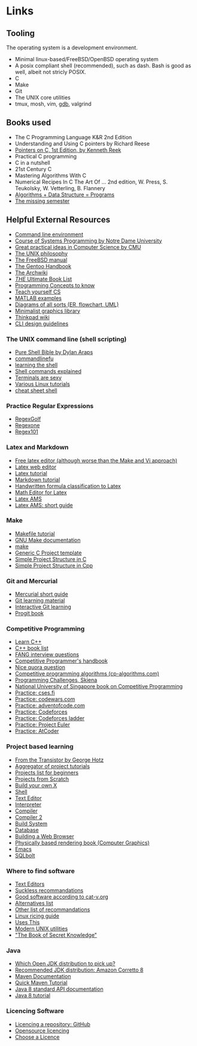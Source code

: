 # Links

## Tooling

The operating system is a development environment.

- Minimal linux-based/FreeBSD/OpenBSD operating system
- A posix compliant shell (recommended), such as dash. Bash is good as well, albeit not stricly POSIX.
- C
- Make
- Git
- The UNIX core utilities
- tmux, mosh, vim, [gdb](https://www.cs.cmu.edu/~gilpin/tutorial/), valgrind

## Books used

- The C Programming Language K&R 2nd Edition
- Understanding and Using C pointers by Richard Reese
- [Pointers on C, 1st Edition, by Kenneth Reek](https://www.amazon.com/gp/product/0673999866/ref=as_li_qf_sp_asin_il_tl?ie=UTF8&camp=1789&creative=9325&creativeASIN=0673999866&linkCode=as2&tag=abroaview-20&linkId=5C3DNUKAQELP2KUL)
- Practical C programming
- C in a nutshell
- 21st Century C
- Mastering Algorithms With C
- Numerical Recipes In C The Art Of ... 2nd edition, W. Press, S. Teukolsky, W. Vetterling, B. Flannery
- [Algorithms + Data Structure = Programs](https://en.wikipedia.org/wiki/Algorithms_%2B_Data_Structures_%3D_Programs#:~:text=Algorithms%20%2B%20Data%20Structures%20%3D%20Programs%20is,algorithm%20optimal%20for%20sorted%20lists.)
- [The missing semester](https://missing.csail.mit.edu/)

## Helpful External Resources

- [Command line environment](https://missing.csail.mit.edu/2020/command-line/)
- [Course of Systems Programming by Notre Dame University](khttps://www3.nd.edu/~pbui/teaching/cse.20289.sp20/)
- [Great practical ideas in Computer Science by CMU](https://www.cs.cmu.edu/~15131/f17/)
- [The UNIX philosophy](http://www.catb.org/~esr/writings/taoup/html/ch01s06.html)
- [The FreeBSD manual](https://docs.freebsd.org/en/books/handbook/basics/)
- [The Gentoo Handbook](https://wiki.gentoo.org/wiki/Handbook:AMD64)
- [The Archwiki](https://wiki.archlinux.org/)
- [*THE* Ultimate Book List](https://wiki.installgentoo.com/wiki/Programming_resources#God-tier_books)
- [Programming Concepts to know](https://wiki.installgentoo.com/wiki/Programming_concepts)
- [Teach yourself CS](https://teachyourselfcs.com/)
- [MATLAB examples](https://matrixlab-examples.com)
- [Diagrams of all sorts (ER, flowchart, UML)](https://app.diagrams.net/)
- [Minimalist graphics library](https://github.com/C-Chads/tinygl)
- [Thinkpad wiki](https://www.thinkwiki.org/wiki/ThinkWiki)
- [CLI design guidelines](https://github.com/cli-guidelines/cli-guidelines)

### The UNIX command line (shell scripting)

- [Pure Shell Bible by Dylan Araps](https://github.com/dylanaraps/pure-sh-bible)
- [commandlinefu](https://www.commandlinefu.com/commands/browse)
- [learning the shell](https://linuxcommand.org/lc3_learning_the_shell.php)
- [Shell commands explained](https://explainshell.com/)
- [Terminals are sexy](https://terminalsare.sexy/)
- [Various Linux tutorials](http://xahlee.info/linux/linux_common_commands.html)
- [cheat sheet shell](https://cht.sh)

### Practice Regular Expressions

- [RegexGolf](https://alf.nu/RegexGolf)
- [Regexone](https://regexone.com/)
- [Regex101](https://regex101.com/)

### Latex and Markdown

- [Free latex editor (although worse than the Make and Vi approach)](https://www.xm1math.net/texmaker/)
- [Latex web editor](https://texviewer.herokuapp.com/)
- [Latex tutorial](https://en.wikibooks.org/wiki/LaTeX)
- [Markdown tutorial](https://www.markdownguide.org/)
- [Handwritten formula classification to Latex](https://detexify.kirelabs.org/classify.html)
- [Math Editor for Latex](https://editor.codecogs.com/)
- [Latex AMS](https://www.ams.org/arc/resources/amslatex-about.html)
- [Latex AMS: short guide](https://ctan.mirror.garr.it/mirrors/ctan/info/short-math-guide/)

### Make

- [Makefile tutorial](https://makefiletutorial.com/)
- [GNU Make documentation](https://www.gnu.org/software/make/manual/make.html)
- [make](https://pubs.opengroup.org/onlinepubs/9699919799/utilities/make.html)
- [Generic C Project template](https://github.com/kostrahb/Generic-C-Project)
- [Simple Project Structure in C](https://stackoverflow.com/questions/2605253/what-is-a-good-project-structure-in-c)
- [Simple Project Structure in Cpp](https://hiltmon.com/blog/2013/07/03/a-simple-c-plus-plus-project-structure/)

### Git and Mercurial

- [Mercurial short guide](https://mercurial.aragost.com/kick-start/en/basic/#creating-a-repository)
- [Git learning material](https://git-scm.com/doc)
- [Interactive Git learning](https://learngitbranching.js.org/)
- [Progit book](https://git-scm.com/book/en/v2)

### Competitive Programming

- [Learn C++](https://www.learncpp.com/)
- [C++ book list](https://stackoverflow.com/questions/388242/the-definitive-c-book-guide-and-list?rq=1)
- [FANG interview questions](https://hollow-wood-560.notion.site/Coding-questions-FAANG-prep-9cdf280e5f30425fa188cbbaa6d1998c)
- [Competitive Programmer's handbook](https://cses.fi/book/book.pdf)
- [Nice quora question](https://www.quora.com/What-is-the-best-strategy-to-improve-my-skills-in-competitive-programming-in-C%2B%2B-in-2-3-months/answer/Thanh-Trung-Nguyen?ch=10&oid=12338730&share=88e3faea&srid=hTa1jc&target_type=answer)
- [Competitive programming algorithms (cp-algorithms.com)](https://cp-algorithms.com/)
- [Programming Challenges, Skiena](http://acm.cs.buap.mx/downloads/Programming_Challenges.pdf)
- [National University of Singapore book on Competitive Programming](https://www.comp.nus.edu.sg/~stevenha/myteaching/competitive_programming/cp1.pdf) 
- [Practice: cses.fi](https://cses.fi)
- [Practice: codewars.com](https://www.codewars.com/users/angbat)
- [Practice: adventofcode.com](https://adventofcode.com)
- [Practice: Codeforces](https://codeforces.com)
- [Practice: Codeforces ladder](https://a2oj.com/Ladders.html)
- [Practice: Project Euler](https://projecteuler.net/archives)
- [Practice: AtCoder]()

### Project based learning

- [From the Transistor by George Hotz](https://github.com/geohot/fromthetransistor)
- [Aggregator of project tutorials](https://github.com/practical-tutorials/project-based-learning)
- [Projects list for beginners](https://wiki.installgentoo.com/images/5/5c/Programming-Projects-for-N00bz.jpg)
- [Projects from Scratch](https://github.com/AlgoryL/Projects-from-Scratch)
- [Build your own X](https://github.com/codecrafters-io/build-your-own-x)
- [Shell](https://brennan.io/2015/01/16/write-a-shell-in-c/)
- [Text Editor](https://viewsourcecode.org/snaptoken/kilo/)
- [Interpreter](https://ruslanspivak.com/lsbasi-part1/)
- [Compiler](https://compilers.iecc.com/crenshaw/)
- [Compiler 2](https://github.com/DoctorWkt/acwj)
- [Build System](http://jstimpfle.de/blah/buildsystem/buildsystem.html)
- [Database](https://cstack.github.io/db_tutorial/)
- [Building a Web Browser](https://browser.engineering/)
- [Physically based rendering book (Computer Graphics)](https://www.pbr-book.org/3ed-2018/Preface)
- [Emacs](http://ergoemacs.org/index.html)
- [SQLbolt](https://sqlbolt.com/lesson/select_queries_introduction)

### Where to find software

- [Text Editors](http://texteditors.org/cgi-bin/wiki.pl?EditorIndex)
- [Suckless recommandations](https://suckless.org/rocks)
- [Good software according to cat-v.org](http://harmful.cat-v.org/software/)
- [Alternatives list](https://github.com/mayfrost/guides/blob/master/ALTERNATIVES.md)
- [Other list of recommandations](https://wiki.installgentoo.com/wiki/List_of_recommended_GNU/Linux_software)
- [Linux ricing guide](https://wiki.installgentoo.com/wiki/GNU/Linux_ricing)
- [Uses This](https://usesthis.com/)
- [Modern UNIX utilities](https://github.com/ibraheemdev/modern-unix)
- ["The Book of Secret Knowledge"](https://github.com/trimstray/the-book-of-secret-knowledge)

### Java

- [Which Open JDK distribution to pick up?](https://whichjdk.com/)
- [Recommended JDK distribution: Amazon Corretto 8](https://docs.aws.amazon.com/corretto/latest/corretto-8-ug/downloads-list.html)
- [Maven Documentation](https://maven.apache.org/index.html)
- [Quick Maven Tutorial](https://maven.apache.org/guides/getting-started/maven-in-five-minutes.html)
- [Java 8 standard API documentation](https://docs.oracle.com/javase/8/docs/api/)
- [Java 8 tutorial](https://docs.oracle.com/javase/tutorial/index.html)

### Licencing Software

- [Licencing a repository: GitHub](https://docs.github.com/en/github/creating-cloning-and-archiving-repositories/licensing-a-repository#disclaimer)
- [Opensource licencing](https://opensource.guide/legal/)
- [Choose a Licence](https://choosealicense.com)
